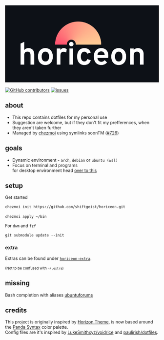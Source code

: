 ![hoRICEon](.github/horiceon.png)

[![GitHub contributors](https://img.shields.io/github/contributors/shiftgeist/horiceon)](https://github.com/shiftgeist/horiceon/graphs/contributors)
[![issues](https://img.shields.io/github/issues/shiftgeist/horiceon)](https://github.com/shiftgeist/horiceon/issues)

## about

- This repo contains dotfiles for my personal use
- Suggestion are welcome, but if they don't fit my prefferences, when they aren't taken further
- Managed by [chezmoi](https://github.com/twpayne/chezmoi) using symlinks soonTM ([#726](https://github.com/twpayne/chezmoi/issues/726))

## goals

- Dynamic environment - `arch`, `debian` or `ubuntu (wsl)`
- Focus on terminal and programs\
   for desktop environment head [over to this](https://github.com/shiftgeist/horiceon-dwm)

## setup

Get started

```
chezmoi init https://github.com/shiftgeist/horiceon.git

chezmoi apply ~/bin
```

For `dwm` and `fzf`

```
git submodule update --init
```

### extra

Extras can be found under [`horiceon-extra`](https://github.com/shiftgeist/horiceon-extra).

<small>(Not to be confused with `~/.extra`)</small>

## missing

Bash completion with aliases [ubuntuforums](https://ubuntuforums.org/showthread.php?t=733397)

## credits

This project is originally inspired by [Horizon Theme](https://marketplace.visualstudio.com/items?itemName=jolaleye.horizon-theme-vscode), is now based around the [Panda Syntax](https://github.com/tinkertrain/panda-syntax-vscode) color palette.\
Config files are it's inspired by [LukeSmithxyz/voidrice](https://github.com/LukeSmithxyz/voidrice) and [paulirish/dotfiles](https://github.com/paulirish/dotfiles).
